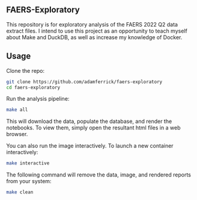 ## FAERS-Exploratory

This repository is for exploratory analysis of the FAERS 2022 Q2 data extract files. I intend to use this project as an opportunity to teach myself about Make and DuckDB, as well as increase my knowledge of Docker.

## Usage

Clone the repo:
```sh
git clone https://github.com/adamferrick/faers-exploratory
cd faers-exploratory
```

Run the analysis pipeline:
```sh
make all
```
This will download the data, populate the database, and render the notebooks. To view them, simply open the resultant html files in a web browser.

You can also run the image interactively.
To launch a new container interactively:
```sh
make interactive
```

The following command will remove the data, image, and rendered reports from your system:
```sh
make clean
```
